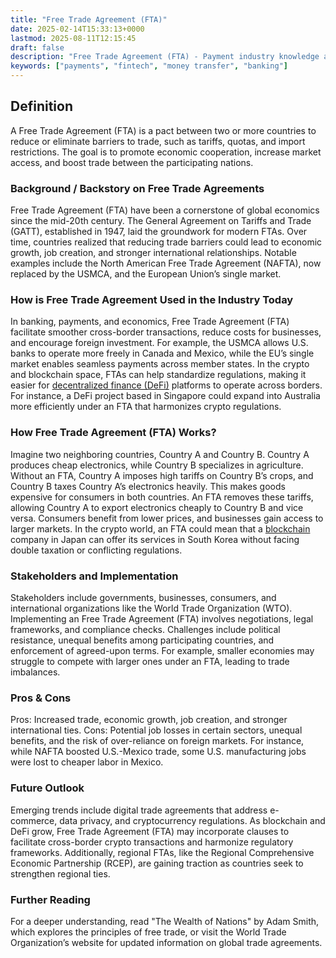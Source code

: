 ```yaml
---
title: "Free Trade Agreement (FTA)"
date: 2025-02-14T15:33:13+0000
lastmod: 2025-08-11T12:15:45
draft: false
description: "Free Trade Agreement (FTA) - Payment industry knowledge and insights"
keywords: ["payments", "fintech", "money transfer", "banking"]
---
```


## Definition

A Free Trade Agreement (FTA) is a pact between two or more countries to reduce or eliminate barriers to trade, such as tariffs, quotas, and import restrictions. The goal is to promote economic cooperation, increase market access, and boost trade between the participating nations.

### Background / Backstory on Free Trade Agreements

Free Trade Agreement (FTA) have been a cornerstone of global economics since the mid-20th century. The General Agreement on Tariffs and Trade (GATT), established in 1947, laid the groundwork for modern FTAs. Over time, countries realized that reducing trade barriers could lead to economic growth, job creation, and stronger international relationships. Notable examples include the North American Free Trade Agreement (NAFTA), now replaced by the USMCA, and the European Union’s single market.

### How is Free Trade Agreement Used in the Industry Today

In banking, payments, and economics, Free Trade Agreement (FTA) facilitate smoother cross-border transactions, reduce costs for businesses, and encourage foreign investment. For example, the USMCA allows U.S. banks to operate more freely in Canada and Mexico, while the EU’s single market enables seamless payments across member states. In the crypto and blockchain space, FTAs can help standardize regulations, making it easier for [decentralized finance (DeFi)](https://faisalkhanllc.xyz/resources/payments-wiki/d/decentralized-finance-defi/) platforms to operate across borders. For instance, a DeFi project based in Singapore could expand into Australia more efficiently under an FTA that harmonizes crypto regulations.

### How  Free Trade Agreement (FTA) Works?

Imagine two neighboring countries, Country A and Country B. Country A produces cheap electronics, while Country B specializes in agriculture. Without an FTA, Country A imposes high tariffs on Country B’s crops, and Country B taxes Country A’s electronics heavily. This makes goods expensive for consumers in both countries. An FTA removes these tariffs, allowing Country A to export electronics cheaply to Country B and vice versa. Consumers benefit from lower prices, and businesses gain access to larger markets. In the crypto world, an FTA could mean that a [blockchain](https://faisalkhanllc.xyz/resources/payments-wiki/b/blockchain/) company in Japan can offer its services in South Korea without facing double taxation or conflicting regulations.

### Stakeholders and Implementation

Stakeholders include governments, businesses, consumers, and international organizations like the World Trade Organization (WTO). Implementing an Free Trade Agreement (FTA) involves negotiations, legal frameworks, and compliance checks. Challenges include political resistance, unequal benefits among participating countries, and enforcement of agreed-upon terms. For example, smaller economies may struggle to compete with larger ones under an FTA, leading to trade imbalances.

### Pros & Cons

Pros: Increased trade, economic growth, job creation, and stronger international ties. Cons: Potential job losses in certain sectors, unequal benefits, and the risk of over-reliance on foreign markets. For instance, while NAFTA boosted U.S.-Mexico trade, some U.S. manufacturing jobs were lost to cheaper labor in Mexico.

### Future Outlook

Emerging trends include digital trade agreements that address e-commerce, data privacy, and cryptocurrency regulations. As blockchain and DeFi grow, Free Trade Agreement (FTA) may incorporate clauses to facilitate cross-border crypto transactions and harmonize regulatory frameworks. Additionally, regional FTAs, like the Regional Comprehensive Economic Partnership (RCEP), are gaining traction as countries seek to strengthen regional ties.

### Further Reading

For a deeper understanding, read "The Wealth of Nations" by Adam Smith, which explores the principles of free trade, or visit the World Trade Organization’s website for updated information on global trade agreements.

###